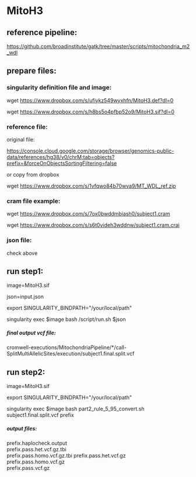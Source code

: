 # MitoH3

## reference pipeline:

https://github.com/broadinstitute/gatk/tree/master/scripts/mitochondria_m2_wdl


## prepare files:

### singularity definition file and image:
wget https://www.dropbox.com/s/ufiykz549wyxhfn/MitoH3.def?dl=0

wget https://www.dropbox.com/s/h8bs5o4pfbp52o9/MitoH3.sif?dl=0



### reference file:
original file:

https://console.cloud.google.com/storage/browser/genomics-public-data/references/hg38/v0/chrM;tab=objects?prefix=&forceOnObjectsSortingFiltering=false

or copy from dropbox

wget https://www.dropbox.com/s/1vfqwo84b70wva9/MT_WDL_ref.zip



### cram file example:

wget https://www.dropbox.com/s/7ox0bwddmbiash0/subject1.cram

wget https://www.dropbox.com/s/s6t0videh3wddnw/subject1.cram.crai


### json file:
check above

## run step1:

image=MitoH3.sif

json=input.json

export SINGULARITY_BINDPATH="/your/local/path"

singularity exec $image bash /script/run.sh $json

##### final output vcf file:
cromwell-executions/MitochondriaPipeline/*/call-SplitMultiAllelicSites/execution/subject1.final.split.vcf

## run step2:

image=MitoH3.sif

export SINGULARITY_BINDPATH="/your/local/path"

singularity exec $image  bash   part2_rule_5_95_convert.sh   subject1.final.split.vcf  prefix

##### output files:
prefix.haplocheck.output  
prefix.pass.het.vcf.gz.tbi  
prefix.pass.homo.vcf.gz.tbi
prefix.pass.het.vcf.gz    
prefix.pass.homo.vcf.gz     
prefix.pass.vcf.gz
